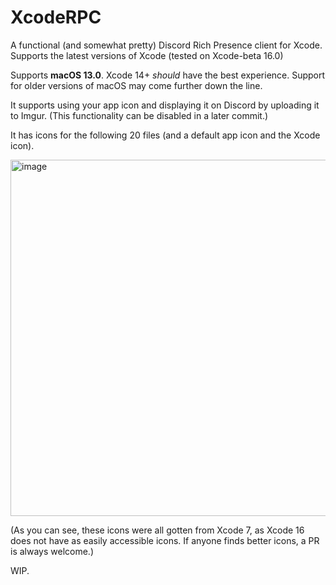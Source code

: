 # XcodeRPC

A functional (and somewhat pretty) Discord Rich Presence client for Xcode. Supports the latest versions of Xcode (tested on Xcode-beta 16.0)

Supports **macOS 13.0**. Xcode 14+ *should* have the best experience.
Support for older versions of macOS may come further down the line.

It supports using your app icon and displaying it on Discord by uploading it to Imgur. (This functionality can be disabled in a later commit.)

It has icons for the following 20 files (and a default app icon and the Xcode icon).

<img width="570" alt="image" src="https://github.com/atomtables/XcodeRPC/assets/76572470/7828f29f-eb8e-4d93-a8a7-21215b72bfb6">

(As you can see, these icons were all gotten from Xcode 7, as Xcode 16 does not have as easily accessible icons. If anyone finds better icons, a PR is always welcome.)

WIP.

